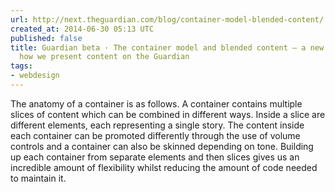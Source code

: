 ```yaml
---
url: http://next.theguardian.com/blog/container-model-blended-content/
created_at: 2014-06-30 05:13 UTC
published: false
title: Guardian beta · The container model and blended content – a new approach to
  how we present content on the Guardian
tags:
- webdesign
---
```


The anatomy of a container is as follows. A container contains multiple slices of content which can be combined in different ways. Inside a slice are different elements, each representing a single story. The content inside each container can be promoted differently through the use of volume controls and a container can also be skinned depending on tone. Building up each container from separate elements and then slices gives us an incredible amount of flexibility whilst reducing the amount of code needed to maintain it.
